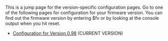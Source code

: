 This is a jump page for the version-specific configuration pages. Go to one of the following pages for configuration for your firmware version. You can find out the firmware version by entering $fv or by looking at the console output when you hit reset.

* [Configuration for Version 0.98](Configuration-for-Firmware-Version-0.98) (CURRENT VERSION)
